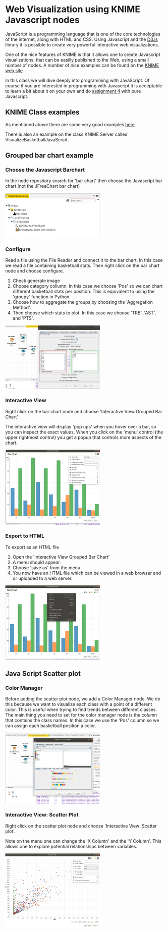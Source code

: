 # Web Visualization using KNIME Javascript nodes

JavaScript is a programming language that is one of the core technologies of the internet, along with HTML and CSS.  Using Javascript and the [D3.js](https://d3js.org) library it is possible to create very powerful interactive web visualizations.   

One of the nice features of KNIME is that it allows one to create Javascript visualizations, that can be easilly published to the Web, using a small number of nodes.  A number of nice examples can be found on the [KNIME web site](https://www.knime.com/nodeguide/visualization/javascript)

In this class we will dive deeply into programming with JavaScript.  Of course if you are interested in programming with Javascript it is acceptable to learn a bit about it on your own and do [assignment 4](https://bnorthan.github.io/inf-428-data-analytics-online/Module4/Assignment) with pure Javascript.  

## KNIME Class examples

As mentioned above there are some very good examples [here](https://www.knime.com/nodeguide/visualization/javascript)

There is also an example on the class KNIME Server called VisualizeBasketballJavaScript.  

## Grouped bar chart example

### Choose the Javascript Barchart
In the node repository search for 'bar chart' then choose the Javascript bar chart (not the JFreeChart bar chart)

<img src="ChooseBarChart_.jpg" width="300"> 

### Configure
Read a file using the File Reader and connect it to the bar chart.  In this case we read a file containing basketball stats.  Then right click on the bar chart node and choose configure.  

1.  Check generate image  
2.  Choose category collumn.  In this case we choose 'Pos' so we can chart different basketball stats per position.  This is equivalent to using the 'groupy' function in Python.  
3.  Choose how to aggregate the groups by choosing the 'Aggregation Method'.  
3.  Then choose which stats to plot.  In this case we choose 'TRB', 'AST', and 'PTS'.  
<img src="BarChartConfigure.jpg" width="300"> 

### Interactive View  

Right click on the bar chart node and choose 'Interactive View Grouped Bar Chart'  

The interactive view will display 'pop ups' when you hover over a bar, so you can inspect the exact values.  When you click on the 'menu' control (the upper rightmost control) you get a popup that controls more aspects of the chart.  

<img src="InteractiveViewBarChart.jpg" width="300">   

### Export to HTML 

To export as an HTML file

1.  Open the 'Interactive View Grouped Bar Chart' 
2.  A menu should appear. 
3.  Choose 'save as' from the menu  
4.  You now have an HTML file which can be viewed in a web browser and or uploaded to a web server.  

<img src="InteractiveViewSave.jpg" width="300">   

## Java Script Scatter plot

### Color Manager

Before adding the scatter plot node, we add a Color Manager node.  We do this because we want to visualize each class with a point of a different color.  This is useful when trying to find trends between different classes.   The main thing you need to set for the color manager node is the column that contains the class names.  In this case we use the 'Pos' column so we can assign each basketball position a color. 

<img src="ColorManager.jpg" width="300">

### Interactive View: Scatter Plot

Right click on the scatter plot node and choose 'Interactive View: Scatter plot'.

Note on the menu one can change the 'X Column' and the 'Y Column'.  This allows one to explore potential relationships between variables.  

<img src="KNIMEScatterPlot.jpg" width="300">

